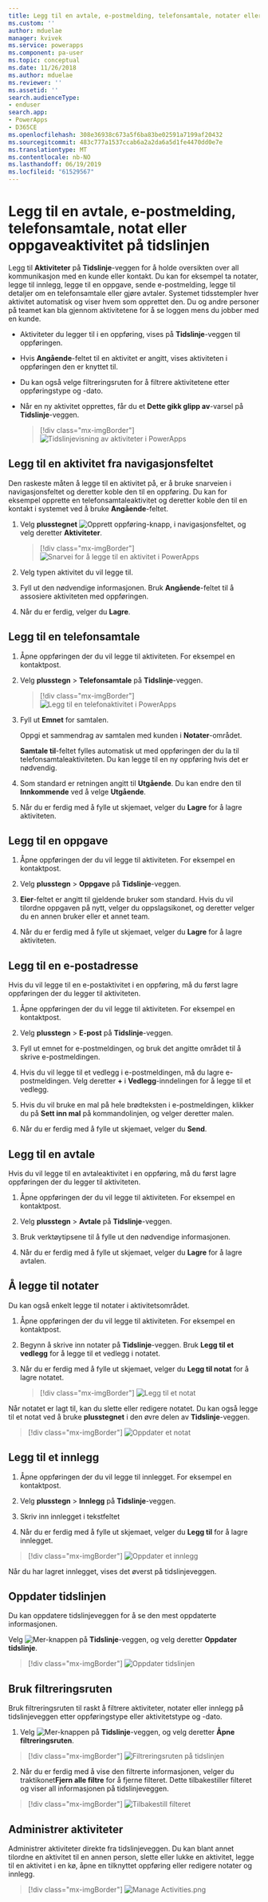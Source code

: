 ```yaml
---
title: Legg til en avtale, e-postmelding, telefonsamtale, notater eller oppgaveaktivitet på tidslinjen i en modelldrevet app | MicrosoftDocs
ms.custom: ''
author: mduelae
manager: kvivek
ms.service: powerapps
ms.component: pa-user
ms.topic: conceptual
ms.date: 11/26/2018
ms.author: mduelae
ms.reviewer: ''
ms.assetid: ''
search.audienceType:
- enduser
search.app:
- PowerApps
- D365CE
ms.openlocfilehash: 308e36938c673a5f6ba83be02591a7199af20432
ms.sourcegitcommit: 483c777a1537ccab6a2a2da6a5d1fe4470dd0e7e
ms.translationtype: MT
ms.contentlocale: nb-NO
ms.lasthandoff: 06/19/2019
ms.locfileid: "61529567"
---
```

# <a name="add-an-appointment-email-phone-call-note-or-task-activity-to-the-timeline"></a>Legg til en avtale, e-postmelding, telefonsamtale, notat eller oppgaveaktivitet på tidslinjen 

Legg til **Aktiviteter** på **Tidslinje**-veggen for å holde oversikten over all kommunikasjon med en kunde eller kontakt. Du kan for eksempel ta notater, legge til innlegg, legge til en oppgave, sende e-postmelding, legge til detaljer om en telefonsamtale eller gjøre avtaler. Systemet tidsstempler hver aktivitet automatisk og viser hvem som opprettet den. Du og andre personer på teamet kan bla gjennom aktivitetene for å se loggen mens du jobber med en kunde. 

- Aktiviteter du legger til i en oppføring, vises på **Tidslinje**-veggen til oppføringen. 
- Hvis **Angående**-feltet til en aktivitet er angitt, vises aktiviteten i oppføringen den er knyttet til. 
- Du kan også velge filtreringsruten for å filtrere aktivitetene etter oppføringstype og -dato. 
- Når en ny aktivitet opprettes, får du et **Dette gikk glipp av**-varsel på **Tidslinje**-veggen.

  > [!div class="mx-imgBorder"]
  > ![Tidslinjevisning av aktiviteter i PowerApps](media/TimelineViewOfActivity.png "Tidslinjevisning av aktiviteter i PowerApps")  
 
## <a name="add-an-activity-from-the-nav-bar"></a>Legg til en aktivitet fra navigasjonsfeltet
 
Den raskeste måten å legge til en aktivitet på, er å bruke snarveien i navigasjonsfeltet og deretter koble den til en oppføring. Du kan for eksempel opprette en telefonsamtaleaktivitet og deretter koble den til en kontakt i systemet ved å bruke **Angående**-feltet.

1. Velg **plusstegnet** ![Opprett oppføring-knapp](media/create-record-button.png "Opprett oppføring-knapp"), i navigasjonsfeltet, og velg deretter **Aktiviteter**. 

   > [!div class="mx-imgBorder"]
   > ![Snarvei for å legge til en aktivitet i PowerApps](media/QuickCreate.png "Snarvei for å legge til en aktivitet i PowerApps")  
 
2. Velg typen aktivitet du vil legge til.

3. Fyll ut den nødvendige informasjonen. Bruk **Angående**-feltet til å assosiere aktiviteten med oppføringen.

4. Når du er ferdig, velger du **Lagre**.

 
## <a name="add-a-phone-call"></a>Legg til en telefonsamtale  
  
1. Åpne oppføringen der du vil legge til aktiviteten. For eksempel en kontaktpost.
  
2. Velg **plusstegn** > **Telefonsamtale** på **Tidslinje**-veggen. 


   > [!div class="mx-imgBorder"]
   > ![Legg til en telefonaktivitet i PowerApps](media/addphonecall.png "Legg til en telefonaktivitet i PowerApps")
  
3. Fyll ut **Emnet** for samtalen.

     Oppgi et sammendrag av samtalen med kunden i **Notater**-området. 
  
     **Samtale til**-feltet fylles automatisk ut med oppføringen der du la til telefonsamtaleaktiviteten. Du kan legge til en ny oppføring hvis det er nødvendig.  
  
4. Som standard er retningen angitt til **Utgående**. Du kan endre den til **Innkommende** ved å velge **Utgående**. 
  
5. Når du er ferdig med å fylle ut skjemaet, velger du **Lagre** for å lagre aktiviteten.  
  
## <a name="add-a-task"></a>Legg til en oppgave  
  
1. Åpne oppføringen der du vil legge til aktiviteten. For eksempel en kontaktpost.
  
2. Velg **plusstegn** > **Oppgave** på **Tidslinje**-veggen.
  
3. **Eier**-feltet er angitt til gjeldende bruker som standard. Hvis du vil tilordne oppgaven på nytt, velger du oppslagsikonet, og deretter velger du en annen bruker eller et annet team.  
  
4. Når du er ferdig med å fylle ut skjemaet, velger du **Lagre** for å lagre aktiviteten. 
  
## <a name="add-an-email"></a>Legg til en e-postadresse  

Hvis du vil legge til en e-postaktivitet i en oppføring, må du først lagre oppføringen der du legger til aktiviteten.  
  
1. Åpne oppføringen der du vil legge til aktiviteten. For eksempel en kontaktpost.
  
2. Velg **plusstegn** > **E-post** på **Tidslinje**-veggen. 

3. Fyll ut emnet for e-postmeldingen, og bruk det angitte området til å skrive e-postmeldingen.
  
4. Hvis du vil legge til et vedlegg i e-postmeldingen, må du lagre e-postmeldingen. Velg deretter **+** i **Vedlegg**-inndelingen for å legge til et vedlegg.  
  
5. Hvis du vil bruke en mal på hele brødteksten i e-postmeldingen, klikker du på **Sett inn mal** på kommandolinjen, og velger deretter malen.   
  
6. Når du er ferdig med å fylle ut skjemaet, velger du **Send**. 
  
## <a name="add-an-appointment"></a>Legg til en avtale  

Hvis du vil legge til en avtaleaktivitet i en oppføring, må du først lagre oppføringen der du legger til aktiviteten.  
  
1. Åpne oppføringen der du vil legge til aktiviteten. For eksempel en kontaktpost.
  
2. Velg **plusstegn** > **Avtale** på **Tidslinje**-veggen.  
  
3. Bruk verktøytipsene til å fylle ut den nødvendige informasjonen.
  
4. Når du er ferdig med å fylle ut skjemaet, velger du **Lagre** for å lagre avtalen.

## <a name="add-notes"></a>Å legge til notater

Du kan også enkelt legge til notater i aktivitetsområdet.
  
1. Åpne oppføringen der du vil legge til aktiviteten. For eksempel en kontaktpost.
  
2. Begynn å skrive inn notater på **Tidslinje**-veggen. Bruk **Legg til et vedlegg** for å legge til et vedlegg i notatet.

3. Når du er ferdig med å fylle ut skjemaet, velger du **Legg til notat** for å lagre notatet.

   > [!div class="mx-imgBorder"]
   > ![Legg til et notat](media/addnote.png "Legg til et notat")

Når notatet er lagt til, kan du slette eller redigere notatet. Du kan også legge til et notat ved å bruke **plusstegnet** i den øvre delen av **Tidslinje**-veggen.


> [!div class="mx-imgBorder"]
> ![Oppdater et notat](media/addnote2.png "Oppdater et notat")

## <a name="add-a-post"></a>Legg til et innlegg 

1. Åpne oppføringen der du vil legge til innlegget. For eksempel en kontaktpost.

2. Velg **plusstegn** > **Innlegg** på **Tidslinje**-veggen. 

3. Skriv inn innlegget i tekstfeltet 

4. Når du er ferdig med å fylle ut skjemaet, velger du **Legg til** for å lagre innlegget.

> [!div class="mx-imgBorder"]
> ![Oppdater et innlegg](media/post.png "Legg til et innlegg")
  
  Når du har lagret innlegget, vises det øverst på tidslinjeveggen.
  
## <a name="refresh-the-timeline"></a>Oppdater tidslinjen 

Du kan oppdatere tidslinjeveggen for å se den mest oppdaterte informasjonen.

Velg ![Mer-knappen](media/MoreButton.png "Mer-knappen") på **Tidslinje**-veggen, og velg deretter **Oppdater tidslinje**.

> [!div class="mx-imgBorder"]
> ![Oppdater tidslinjen ](media/refresh.png "Oppdater tidslinjen")


## <a name="use-the-filter-pane"></a>Bruk filtreringsruten

Bruk filtreringsruten til raskt å filtrere aktiviteter, notater eller innlegg på tidslinjeveggen etter oppføringstype eller aktivitetstype og -dato.

1. Velg ![Mer-knappen](media/MoreButton.png "Mer-knappen") på **Tidslinje**-veggen, og velg deretter **Åpne filtreringsruten**.

> [!div class="mx-imgBorder"]
> ![Filtreringsruten på tidslinjen](media/filterpane.png "Filtreringsruten på tidslinjen")

2. Når du er ferdig med å vise den filtrerte informasjonen, velger du traktikonet**Fjern alle filtre** for å fjerne filteret. Dette tilbakestiller filteret og viser all informasjonen på tidslinjeveggen.

> [!div class="mx-imgBorder"]
> ![Tilbakestill filteret](media/resetfilter.png "Tilbakestill filteret")

## <a name="manage-activities"></a>Administrer aktiviteter
Administrer aktiviteter direkte fra tidslinjeveggen. Du kan blant annet tilordne en aktivitet til en annen person, slette eller lukke en aktivitet, legge til en aktivitet i en kø, åpne en tilknyttet oppføring eller redigere notater og innlegg.


> [!div class="mx-imgBorder"]
> ![Manage Activities.png](media/ManageActivities.png "ManageActivities.png")



